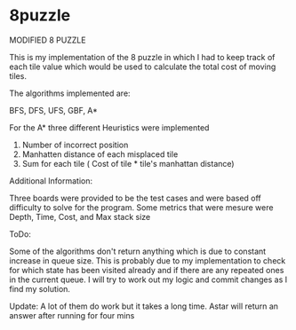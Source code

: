 # 8puzzle
MODIFIED 8 PUZZLE

This is my implementation of the 8 puzzle in which I had to keep track of each tile value which would be used to calculate the total cost of moving tiles. 

The algorithms implemented are: 

BFS,
DFS,
UFS,
GBF,
A*

For the A* three different Heuristics were implemented 

1. Number of incorrect position
2. Manhatten distance of each misplaced tile
3. Sum for each tile ( Cost of tile * tile's manhattan distance)

Additional Information: 

Three boards were provided to be the test cases and were based off difficulty to solve for the program. 
Some metrics that were mesure were Depth, Time, Cost, and Max stack size

ToDo: 

Some of the algorithms don't return anything which is due to constant increase in queue size. This is probably due to my implementation to check for which state has been visited already and if there are any repeated ones in the current queue. I will try to work out my logic and commit changes as I find my solution. 

Update: A lot of them do work but it takes a long time. Astar will return an answer after running for four mins
